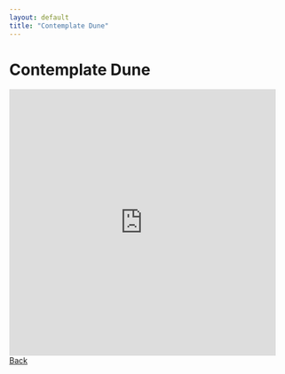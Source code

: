 ```yaml
---
layout: default
title: "Contemplate Dune"
---
```


<div class="container">
    <h1>Contemplate Dune</h1>
    <iframe src="https://giphy.com/embed/ms3yqSf67KQjnXm6kN" width="480" height="480" style="" frameBorder="0"
    class="giphy-embed" allowFullScreen></iframe>
    <a href="index.html" class="back-button">Back</a>
</div>
